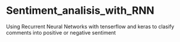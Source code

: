 # Sentiment_analisis_with_RNN
Using Recurrent Neural Networks with tenserflow and keras to clasify comments into positive or negative sentiment
